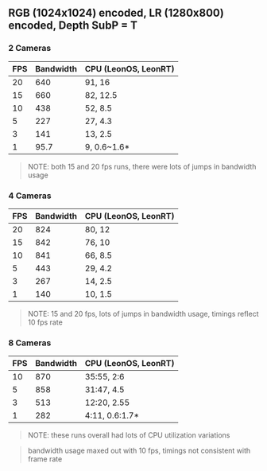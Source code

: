 
## RGB (1024x1024) encoded, LR (1280x800) encoded, Depth SubP = T

### 2 Cameras
| FPS  | Bandwidth | CPU (LeonOS, LeonRT) |
| ------------- | ------------- | ------------- |
| 20 | 640  | 91, 16 |
| 15  | 660  | 82, 12.5 |
| 10  | 438  | 52, 8.5 |
| 5  | 227  | 27, 4.3 |
| 3  | 141  | 13, 2.5 |
| 1  | 95.7  | 9, 0.6~1.6* |

> NOTE: both 15 and 20 fps runs, there were lots of jumps in bandwidth usage

### 4 Cameras
| FPS  | Bandwidth | CPU (LeonOS, LeonRT) |
| ------------- | ------------- | ------------- |
| 20 | 824  | 80, 12 |
| 15  | 842  | 76, 10 |
| 10  | 841  | 66, 8.5 |
| 5  | 443  | 29, 4.2 |
| 3  | 267  | 14, 2.5 |
| 1  | 140  | 10, 1.5 |	

> NOTE: 15 and 20 fps, lots of jumps in bandwidth usage, timings reflect 10 fps rate


### 8 Cameras
| FPS  | Bandwidth | CPU (LeonOS, LeonRT) |
| ------------- | ------------- | ------------- |
| 10  | 870  | 35:55, 2:6 |
| 5  | 858  | 31:47, 4.5 |
| 3  | 513  | 12:20, 2.55 |
| 1  | 282  | 4:11, 0.6:1.7* |

> NOTE: these runs overall had lots of CPU utilization variations

> bandwidth usage maxed out with 10 fps, timings not consistent with frame rate